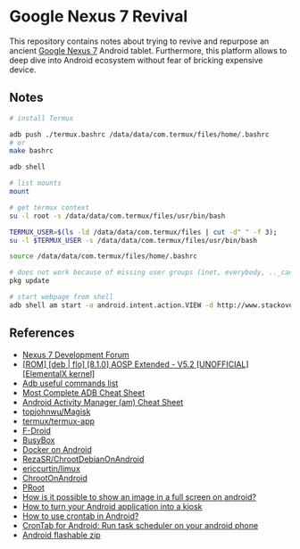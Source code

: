 # Google Nexus 7 Revival

This repository contains notes about trying to revive and repurpose an ancient [Google Nexus 7](<https://en.wikipedia.org/wiki/Nexus_7_(2013)>) Android tablet. Furthermore, this platform allows to deep dive into Android ecosystem without fear of bricking expensive device.

## Notes

```bash
# install Termux

adb push ./termux.bashrc /data/data/com.termux/files/home/.bashrc
# or
make bashrc

adb shell

# list mounts
mount

# get termux context
su -l root -s /data/data/com.termux/files/usr/bin/bash

TERMUX_USER=$(ls -ld /data/data/com.termux/files | cut -d" " -f 3);
su -l $TERMUX_USER -s /data/data/com.termux/files/usr/bin/bash

source /data/data/com.termux/files/home/.bashrc

# does not work because of missing user groups (inet, everybody, .._cache)
pkg update

# start webpage from shell
adb shell am start -a android.intent.action.VIEW -d http://www.stackoverflow.com
```

## References

- [Nexus 7 Development Forum](https://forum.xda-developers.com/c/nexus-7.1673/)
- [[ROM] [deb | flo] [8.1.0] AOSP Extended - V5.2 [UNOFFICIAL] [ElementalX kernel]](https://forum.xda-developers.com/t/rom-deb-flo-8-1-0-aosp-extended-v5-2-unofficial-elementalx-kernel.3747245/)
- [Adb useful commands list](https://gist.github.com/Pulimet/5013acf2cd5b28e55036c82c91bd56d8)
- [Most Complete ADB Cheat Sheet](https://www.automatetheplanet.com/adb-cheat-sheet/)
- [Android Activity Manager (am) Cheat Sheet](https://cheatography.com/citguy/cheat-sheets/android-activity-manager-am/)
- [topjohnwu/Magisk](https://github.com/topjohnwu/Magisk)
- [termux/termux-app](https://github.com/termux/termux-app#github)
- [F-Droid](https://f-droid.org/en/)
- [BusyBox](https://github.com/meefik/busybox)
- [Docker on Android](https://gist.github.com/FreddieOliveira/efe850df7ff3951cb62d74bd770dce27)
- [RezaSR/ChrootDebianOnAndroid](https://github.com/RezaSR/ChrootDebianOnAndroid)
- [ericcurtin/limux](https://github.com/ericcurtin/limux)
- [ChrootOnAndroid](https://wiki.debian.org/ChrootOnAndroid#Debian_install_apps_on_Android)
- [PRoot](https://wiki.termux.com/wiki/PRoot)
- [How is it possible to show an image in a full screen on android?](https://stackoverflow.com/questions/27713726/how-is-it-possible-to-show-an-image-in-a-full-screen-on-android)
- [How to turn your Android application into a kiosk](https://snow.dog/blog/kiosk-mode-android)
- [How to use crontab in Android?](https://stackoverflow.com/questions/16747880/how-to-use-crontab-in-android)
- [CronTab for Android: Run task scheduler on your android phone](https://forum.xda-developers.com/t/crontab-for-android-run-task-scheduler-on-your-android-phone.2700146/)
- [Android flashable zip](https://github.com/Alhyoss/android-flashable-zip)
